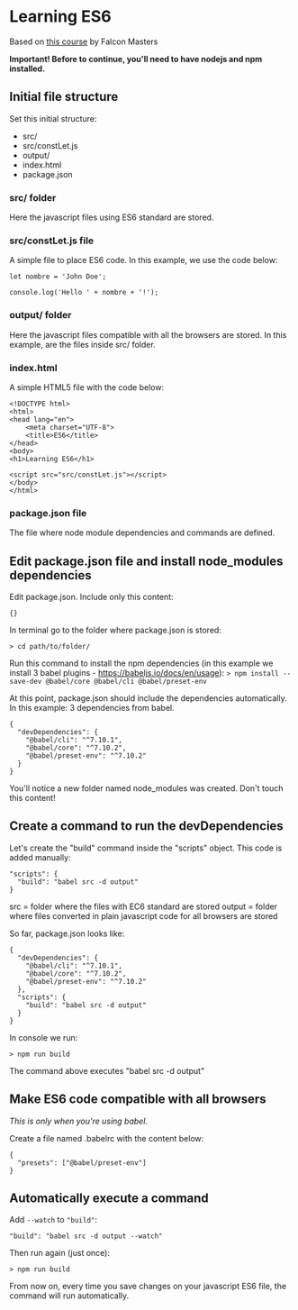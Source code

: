 # Learning ES6

Based on [this course](https://www.youtube.com/playlist?list=PLhSj3UTs2_yX_ct0OfHrmMwKL8wpz-N2j) by Falcon Masters

**Important! Before to continue, you'll need to have nodejs and npm installed.**

## Initial file structure

Set this initial structure:

- src/
- src/constLet.js
- output/
- index.html
- package.json

### src/ folder

Here the javascript files using ES6 standard are stored.

### src/constLet.js file

A simple file to place ES6 code. In this example, we use the code below:

```
let nombre = 'John Doe';

console.log('Hello ' + nombre + '!');
```

### output/ folder

Here the javascript files compatible with all the browsers are stored. In this example, are the files inside src/ folder.

### index.html
 
A simple HTML5 file with the code below:

```
<!DOCTYPE html>
<html>
<head lang="en">
    <meta charset="UTF-8">
    <title>ES6</title>
</head>
<body>
<h1>Learning ES6</h1>

<script src="src/constLet.js"></script>
</body>
</html>
```

### package.json file

The file where node module dependencies and commands are defined.

## Edit package.json file and install node_modules dependencies

Edit package.json. Include only this content: 

`{}`

In terminal go to the folder where package.json is stored:

`> cd path/to/folder/`

Run this command to install the npm dependencies (in this example  we install 3 babel plugins - https://babeljs.io/docs/en/usage):
`> npm install --save-dev @babel/core @babel/cli @babel/preset-env`

At this point, package.json should include the dependencies automatically. In this example: 3 dependencies from babel.

```
{
  "devDependencies": {
    "@babel/cli": "^7.10.1",
    "@babel/core": "^7.10.2",
    "@babel/preset-env": "^7.10.2"
  }
}
```

You'll notice a new folder named node_modules was created. Don't touch this content!

## Create a command to run the devDependencies

Let's create the "build" command inside the "scripts" object. This code is added manually:

```
"scripts": {
  "build": "babel src -d output"
}
```

src = folder where the files with EC6 standard are stored
output = folder where files converted in plain javascript code for all browsers are stored 

So far, package.json looks like:

```
{
  "devDependencies": {
    "@babel/cli": "^7.10.1",
    "@babel/core": "^7.10.2",
    "@babel/preset-env": "^7.10.2"
  },
  "scripts": {
    "build": "babel src -d output"
  }
}
```

In console we run:

`> npm run build`

The command above executes "babel src -d output"

## Make ES6 code compatible with all browsers

*This is only when you're using babel.*

Create a file named .babelrc with the content below:

```
{
  "presets": ["@babel/preset-env"]
}
```

## Automatically execute a command

Add `--watch` to `"build"`:

`"build": "babel src -d output --watch"`

Then run again (just once):

`> npm run build`

From now on, every time you save changes on your javascript ES6 file, the command will run automatically.